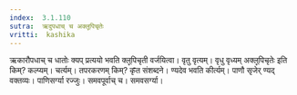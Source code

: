 ```yaml
---
index:  3.1.110
sutra:  ऋदुपधाच् च अक्ल्̥पिचृतेः
vritti:  kashika 
---
```


ऋकारौपधाच् च धातोः क्यप् प्रत्ययो भवति क्ल्̥पिचृती वर्जयित्वा। वृतु वृत्यम्। वृधु वृध्यम् अक्ल्̥पिचृतेः इति किम्? कल्प्यम्। चर्त्यम्। तपरकरणम् किम्? कृ̄त संशब्दने। ण्यदेव भवति कीर्त्यम्। पाणौ सृजेर् ण्यद् वक्तव्यः। पाणिसर्ग्या रज्जुः। समवपूर्वाच् च। समवसर्ग्या।

